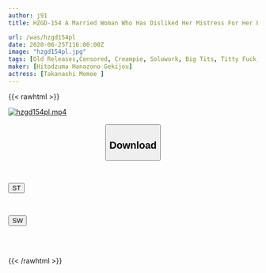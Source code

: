 ```yaml
---
author: j91
title: HZGD-154 A Married Woman Who Has Disliked Her Mistress For Her Beloved Husband, When She Goes To A Camp Hosted By Her Husband's Company, She Is Threatened And Caught. Bird Play Momoe

url: /was/hzgd154pl
date: 2020-06-25T116:00:00Z
image: "hzgd154pl.jpg"
tags: [Old Releases,Censored, Creampie, Solowork, Big Tits, Titty Fuck, Bride, Young Wife, Drama, Bride	]
maker: [Hitodzuma Hanazono Gekijou]
actress: [Takanashi Momoe ]
---
```



{{< rawhtml >}}

<div class="video" data-videoid="ZjGad9qXQJURGb">
    <a href="javascript:;">
        <img src="/was/hzgd154pl/hzgd154pl.jpg" width="WIDTH" height="HEIGHT" alt="hzgd154pl.mp4" loading="lazy">
    </a>
</div>

<script type="text/javascript" src="https://j91.asia/asset/on-demand-st.js"></script>

<br>
  <link rel="stylesheet" href="https://j91.asia/asset/bs5.css">
  
  <center>
  <button class="btn btn-primary" type="button" data-bs-toggle="collapse" data-bs-target=".multi-collapse" aria-expanded="false" aria-controls="multiCollapseExample1 multiCollapseExample2"><h2>Download</h2></button></center>
</p>
<div class="row">
  <div class="col">
    <div class="collapse multi-collapse" id="multiCollapseExample1">
      <div class="card card-body">
	      	      <br>
<div class="buttons">  
<p><a href="https://streamtape.to/v/ZjGad9qXQJURGb" target="_blank"><button class="btn-hover color-3"><i class="fa fa-download"></i> ST</button></a></p></div>
    </div>
  </div>
</div>
  <div class="col">
    <div class="collapse multi-collapse" id="multiCollapseExample2">
      <div class="card card-body">
	      <br>
<div class="buttons">
<p><a href="https://flaswish.com/jpeaqltt28qo" target="_blank"><button class="btn-hover color-2"><i class="fa fa-download"></i> SW</button></a></p></div>
<br><br>
      </div>
    </div>
  </div>
</div>

{{< /rawhtml >}}